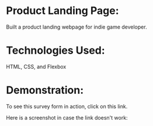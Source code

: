 # Product Landing Page:
Built a product landing webpage for indie game developer.

# Technologies Used:
HTML, CSS, and Flexbox

# Demonstration:
To see this survey form in action, click on this link.

Here is a screenshot in case the link doesn't work:
